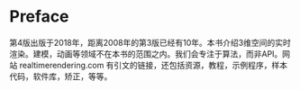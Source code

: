 # Preface

第4版出版于2018年，距离2008年的第3版已经有10年。本书介绍3维空间的实时渲染。建模，动画等领域不在本书的范围之内。我们会专注于算法，而非API。网站 realtimerendering.com 有引文的链接，还包括资源，教程，示例程序，样本代码，软件库，矫正，等等。